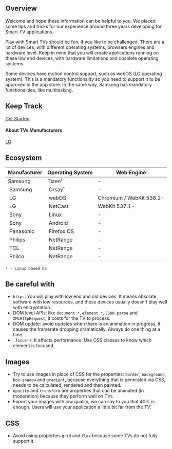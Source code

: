 ## Overview
Welcome and hope these information can be helpful to you. We placed some tips and tricks for our experience around three years developing for Smart TV applications.

Play with Smart TVs should be fun, if you like to be challenged. There are a lot of devices, with different operating systems, browsers engines and hardware level. Keep in mind that you will create applications running on these low end devices, with hardware limitations and obsolete operating systems.

Some devices have motion control support, such as webOS (LG operating system). This is a mandatory functionality so you need to support it to be approved in the app store. In the same way, Samsung has mandatory functionalities, like multitasking.

## Keep Track
[Get Started](GETTING_STARTED.md)
#### About TVs Manufacturers
[LG](LG.md)

## Ecosystem
| Manufacturer  | Operating System | Web Engine |
| ------------- | ---------------- | ------- |
| Samsung | Tizen¹ | - |
| Samsung | Orsay¹ | - |
| LG | webOS | Chromium / WebKit 538.2- |
| LG | NetCast | WebKit 537.1- |
| Sony | Linux | - |
| Sony | Android | - |
| Panasonic | Firefox OS | - |
| Philips | NetRange | - |
| TCL | NetRange | - |
| Philco | NetRange | - |

`¹ - Linux based OS`

## Be careful with
* `https`: You will play with low end and old devices. It means obsolate software with low resources, and these devices usually doesn't play well with encryptation.
* DOM level APIs: like `document.*`, `element.*`, `JSON.parse` and `XMLHttpRequest`, it costs for the TV to process.
* DOM update: avoid updates when there is an animation in progress, it causes the framerate dropping dramatically. Always do one thing at a time.
* `.focus()`: It affects performance. Use CSS classes to know which element is focused.

## Images
* Try to use images in place of CSS for the properties: `border`, `background`, `box-shadow` and `gradient`, because everything that is generated via CSS, needs to be calculated, rendered and then painted.
* `opacity` and `transform` are properties that can be animated (in moderation) because they perform well on TVs.
* Export your images with low quality, we can say to you that 40% is enough. Users will use your application a little bit far from the TV.

## CSS
* Avoid using properties `grid` and `flex` because some TVs do not fully support it.
